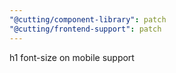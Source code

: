 ```yaml
---
"@cutting/component-library": patch
"@cutting/frontend-support": patch
---
```


h1 font-size on mobile support
